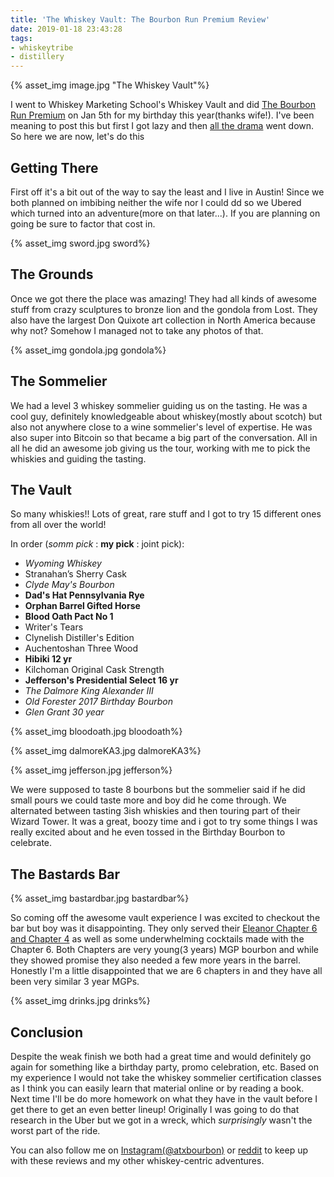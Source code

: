 ```yaml
---
title: 'The Whiskey Vault: The Bourbon Run Premium Review'
date: 2019-01-18 23:43:28
tags:
- whiskeytribe
- distillery
---
```


{% asset_img image.jpg "The Whiskey Vault"%}

I went to Whiskey Marketing School's Whiskey Vault and did [The Bourbon Run Premium](https://whiskymarketing.org/product/the-bourbon-run-premium-edition/) on Jan 5th for my birthday this year(thanks wife!). I've been meaning to post this but first I got lazy and then [all the drama](http://thewhiskeyjug.com/whiskey/what-is-a-whiskey-sommelier/) went down. So here we are now, let's do this

## Getting There
First off it's a bit out of the way to say the least and I live in Austin! Since we both planned on imbibing neither the wife nor I could dd so we Ubered which turned into an adventure(more on that later...). If you are planning on going be sure to factor that cost in.

{% asset_img sword.jpg sword%}

## The Grounds
Once we got there the place was amazing! They had all kinds of awesome stuff from crazy sculptures to bronze lion and the gondola from Lost. They also have the largest Don Quixote art collection in North America because why not? Somehow I managed not to take any photos of that.

{% asset_img gondola.jpg gondola%}

## The Sommelier
We had a level 3 whiskey sommelier guiding us on the tasting. He was a cool guy, definitely knowledgeable about whiskey(mostly about scotch) but also not anywhere close to a wine sommelier's level of expertise. He was also super into Bitcoin so that became a big part of the conversation. All in all he did an awesome job giving us the tour, working with me to pick the whiskies and guiding the tasting.

## The Vault
So many whiskies!! Lots of great, rare stuff and I got to try 15 different ones from all over the world!

In order (*somm pick* : **my pick** : joint pick):

* *Wyoming Whiskey*
* Stranahan’s Sherry Cask
* *Clyde May's Bourbon*
* **Dad's Hat Pennsylvania Rye**
* **Orphan Barrel Gifted Horse**
* **Blood Oath Pact No 1**
* Writer's Tears
* Clynelish Distiller's Edition
* Auchentoshan Three Wood
* **Hibiki 12 yr**
* Kilchoman Original Cask Strength
* **Jefferson's Presidential Select 16 yr**
* *The Dalmore King Alexander III*
* *Old Forester 2017 Birthday Bourbon*
* *Glen Grant 30 year*

{% asset_img bloodoath.jpg bloodoath%}

{% asset_img dalmoreKA3.jpg dalmoreKA3%}

{% asset_img jefferson.jpg jefferson%}

We were supposed to taste 8 bourbons but the sommelier said if he did small pours we could taste more and boy did he come through. We alternated between tasting 3ish whiskies and then touring part of their Wizard Tower. It was a great, boozy time and i got to try some things I was really excited about and he even tossed in the Birthday Bourbon to celebrate.

## The Bastards Bar

{% asset_img bastardbar.jpg bastardbar%}

So coming off the awesome vault experience I was excited to checkout the bar but boy was it disappointing. They only served their [Eleanor Chapter 6 and Chapter 4](https://crowdedbarrelwhiskey.com/our-whiskey/) as well as some underwhelming cocktails made with the Chapter 6. Both Chapters are very young(3 years) MGP bourbon and while they showed promise they also needed a few more years in the barrel. Honestly I'm a little disappointed that we are 6 chapters in and they have all been very similar 3 year MGPs.

{% asset_img drinks.jpg drinks%}

## Conclusion 
Despite the weak finish we both had a great time and would definitely go again for something like a birthday party, promo celebration, etc. Based on my experience I would not take the whiskey sommelier certification classes as I think you can easily learn that material online or by reading a book. Next time I'll be do more homework on what they have in the vault before I get there to get an even better lineup! Originally I was going to do that research in the Uber but we got in a wreck, which *surprisingly* wasn't the worst part of the ride.


You can also follow me on [Instagram(@atxbourbon)](https://www.instagram.com/atxbourbon/) or [reddit](https://www.reddit.com/r/scottmotorraddrinks/) to keep up with these reviews and my other whiskey-centric adventures.